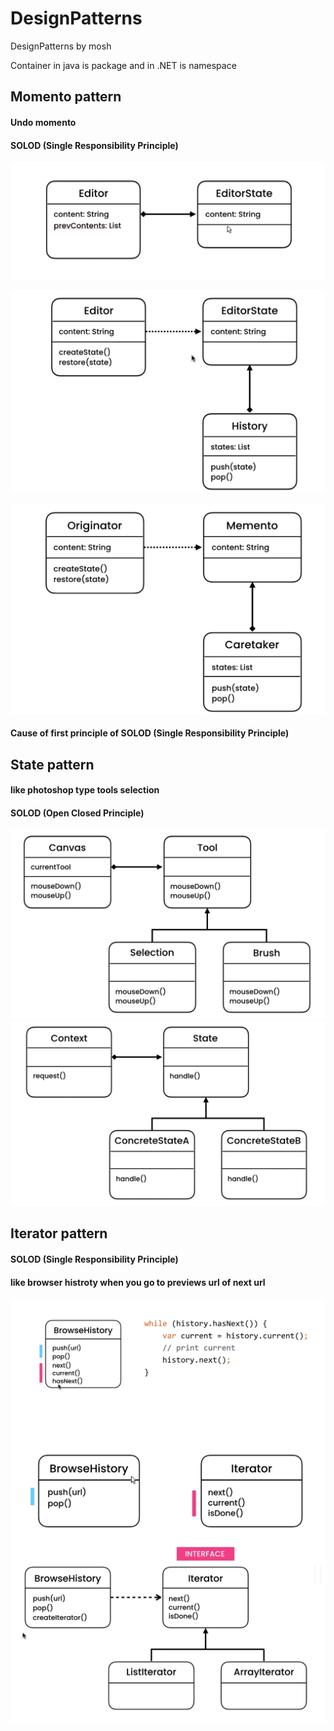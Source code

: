 # DesignPatterns
DesignPatterns by mosh


Container in java is package and in .NET is namespace 


 ## Momento pattern
 #### Undo momento
 #### SOLOD (Single Responsibility Principle)

![momento uml](/momento_pattern/pictures/momento_1.png)

![momento uml](/momento_pattern/pictures/momento_2.png)

![momento uml](/momento_pattern/pictures/momento_3.png)

#### Cause of first principle of SOLOD (Single Responsibility Principle)

## State pattern
#### like photoshop type tools selection
#### SOLOD (Open Closed Principle)
![state uml](/state_pattern/pictures/state_pattern.png)
![state uml](/state_pattern/pictures/state_pattern2.png)



## Iterator pattern
#### SOLOD (Single Responsibility Principle)
#### like browser histroty when you go to previews url of next url
![iterator uml](/iterator_pattern/pictures/iterator_pattern1.png)
![iterator uml](/iterator_pattern/pictures/iterator_pattern2.png)
![iterator uml](/iterator_pattern/pictures/iterator_pattern3.png)
